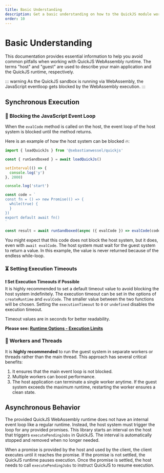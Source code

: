 ```yaml
---
title: Basic Understanding
description: Get a basic understanding on how to the QuickJS module works
order: 10
---
```


# Basic Understanding

This documentation provides essential information to help you avoid common pitfalls when working with QuickJS WebAssembly runtime. The terms "host" and "guest" are used to describe your main application and the QuickJS runtime, respectively.

::: warning
As the QuickJS sandbox is running via WebAssembly, the JavaScript eventloop gets blocked by the WebAssembly execution.
:::

## Synchronous Execution

### 🚫 Blocking the JavaScript Event Loop

When the `evalCode` method is called on the host, the event loop of the host system is blocked until the method returns.

Here is an example of how the host system can be blocked 🔥:

```typescript
import { loadQuickJs } from '@sebastianwessel/quickjs'

const { runSandboxed } = await loadQuickJs()

setInterval(() => {
  console.log('y')
}, 2000)

console.log('start')

const code = `
const fn = () => new Promise(() => {
  while(true) {
  }
})
export default await fn()
`

const result = await runSandboxed(async ({ evalCode }) => evalCode(code))
```

You might expect that this code does not block the host system, but it does, even with `await evalCode`. The host system must wait for the guest system to return a value. In this example, the value is never returned because of the endless while-loop.

### ⏳ Setting Execution Timeouts

**❗ Set Execution Timeouts if Possible**  
It is highly recommended to set a default timeout value to avoid blocking the host system indefinitely. The execution timeout can be set in the options of `createRuntime` and `evalCode`. The smaller value between the two functions will be chosen. Setting the `executionTimeout` to `0` or `undefined` disables the execution timeout.

Timeout values are in seconds for better readability.

**Please see: [Runtime Options - Execution Limits](./runtime-options.md)**

### 👷 Workers and Threads

It is **highly recommended** to run the guest system in separate workers or threads rather than the main thread. This approach has several critical benefits:

1. It ensures that the main event loop is not blocked.
2. Multiple workers can boost performance.
3. The host application can terminate a single worker anytime. If the guest system exceeds the maximum runtime, restarting the worker ensures a clean state.

## Asynchronous Behavior

The provided QuickJS WebAssembly runtime does not have an internal event loop like a regular runtime. Instead, the host system must trigger the loop for any provided promises. This library starts an interval on the host that triggers `executePendingJobs` in QuickJS. The interval is automatically stopped and removed when no longer needed.

When a promise is provided by the host and used by the client, the client executes until it reaches the promise. If the promise is not settled, the QuickJS runtime pauses execution. Once the promise is settled, the host needs to call `executePendingJobs` to instruct QuickJS to resume execution.
